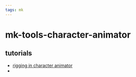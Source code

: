 ```yaml
---
tags: mk
---
```



# mk-tools-character-animator


## tutorials

- [rigging in character animator](https://www.youtube.com/watch?v=hK-DjtiPzRs)
- 